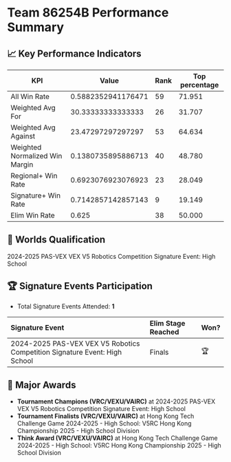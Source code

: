 # Team 86254B Performance Summary

## 📈 Key Performance Indicators
| KPI | Value | Rank | Top percentage |
| --- | ----- | ---- | ----- |
| All Win Rate | 0.5882352941176471 | 59 | 71.951 |
| Weighted Avg For | 30.33333333333333 | 26 | 31.707 |
| Weighted Avg Against | 23.47297297297297 | 53 | 64.634 |
| Weighted Normalized Win Margin | 0.1380735895886713 | 40 | 48.780 |
| Regional+ Win Rate | 0.6923076923076923 | 23 | 28.049 |
| Signature+ Win Rate | 0.7142857142857143 | 9 | 19.149 |
| Elim Win Rate | 0.625 | 38 | 50.000 |


## 🎯 Worlds Qualification
2024-2025 PAS-VEX VEX V5 Robotics Competition Signature Event: High School

## 🏆 Signature Events Participation
- Total Signature Events Attended: **1**

| Signature Event | Elim Stage Reached | Won? |
|:----------------|:-------------------|:----|
| 2024-2025 PAS-VEX VEX V5 Robotics Competition Signature Event: High School | Finals | 🏆 |


## 🥇 Major Awards
- **Tournament Champions (VRC/VEXU/VAIRC)** at 2024-2025 PAS-VEX VEX V5 Robotics Competition Signature Event: High School
- **Tournament Finalists (VRC/VEXU/VAIRC)** at Hong Kong Tech Challenge Game 2024-2025 - High School: V5RC Hong Kong Championship 2025 - High School Division
- **Think Award (VRC/VEXU/VAIRC)** at Hong Kong Tech Challenge Game 2024-2025 - High School: V5RC Hong Kong Championship 2025 - High School Division


